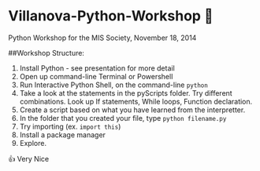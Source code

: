 Villanova-Python-Workshop :dart:
=========================
Python Workshop for the MIS Society, November 18, 2014

##Workshop Structure:
1. Install Python - see presentation for more detail
2. Open up command-line Terminal or Powershell
3. Run Interactive Python Shell, on the command-line  ```python```
4. Take a look at the statements in the pyScripts folder. Try different combinations. Look up If statements, While loops, Function declaration. 
5. Create a script based on what you have learned from the interpretter. 
6. In the folder that you created your file, type ```python filename.py```
7. Try importing (ex. ```import this```)
8. Install a package manager
9. Explore.

:thumbsup: Very Nice
